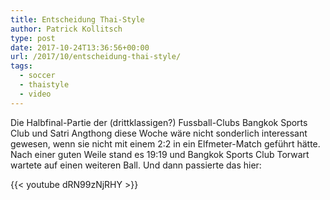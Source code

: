 ```yaml
---
title: Entscheidung Thai-Style
author: Patrick Kollitsch
type: post
date: 2017-10-24T13:36:56+00:00
url: /2017/10/entscheidung-thai-style/
tags:
  - soccer
  - thaistyle
  - video
---
```


Die Halbfinal-Partie der (drittklassigen?) Fussball-Clubs Bangkok Sports Club und Satri Angthong diese Woche wäre nicht sonderlich interessant gewesen, wenn sie nicht mit einem 2:2 in ein Elfmeter-Match geführt hätte. Nach einer guten Weile stand es 19:19 und Bangkok Sports Club Torwart wartete auf einen weiteren Ball. Und dann passierte das hier:

{{< youtube dRN99zNjRHY >}}
